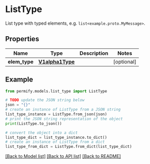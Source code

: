 # ListType

List type with typed elements, e.g. `list<example.proto.MyMessage>`.

## Properties

Name | Type | Description | Notes
------------ | ------------- | ------------- | -------------
**elem_type** | [**V1alpha1Type**](V1alpha1Type.md) |  | [optional] 

## Example

```python
from permify.models.list_type import ListType

# TODO update the JSON string below
json = "{}"
# create an instance of ListType from a JSON string
list_type_instance = ListType.from_json(json)
# print the JSON string representation of the object
print(ListType.to_json())

# convert the object into a dict
list_type_dict = list_type_instance.to_dict()
# create an instance of ListType from a dict
list_type_from_dict = ListType.from_dict(list_type_dict)
```
[[Back to Model list]](../README.md#documentation-for-models) [[Back to API list]](../README.md#documentation-for-api-endpoints) [[Back to README]](../README.md)


